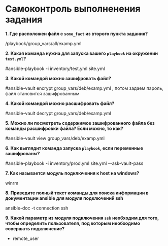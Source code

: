 # Самоконтроль выполненения задания

**1. Где расположен файл с `some_fact` из второго пункта задания?**

 /playbook/group_vars/all/examp.yml

**2. Какая команда нужна для запуска вашего `playbook` на окружении `test.yml`?**

 #ansible-playbook -i inventory/test.yml site.yml 

**3. Какой командой можно зашифровать файл?**

 #ansible-vault encrypt group_vars/deb/examp.yml 
, потом задаем пароль, файл становится зашифрованным


**4. Какой командой можно расшифровать файл?**

 #ansible-vault decrypt group_vars/deb/examp.yml 

**5. Можно ли посмотреть содержимое зашифрованного файла без команды расшифровки файла? Если можно, то как?**

 #ansible-vault view group_vars/deb/examp.yml 

**6. Как выглядит команда запуска `playbook`, если переменные зашифрованы?**

 #ansible-playbook -i inventory/prod.yml site.yml --ask-vault-pass

**7. Как называется модуль подключения к host на windows?**

 winrm

**8. Приведите полный текст команды для поиска информации в документации ansible для модуля подключений ssh**

 ansible-doc -t connection ssh

**9. Какой параметр из модуля подключения `ssh` необходим для того, чтобы определить пользователя, под которым необходимо совершать подключение?**

 - remote_user
